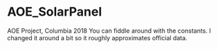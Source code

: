 # AOE_SolarPanel
AOE Project, Columbia 2018
You can fiddle around with the constants. I changed it around a bit so it roughly approximates official data. 
